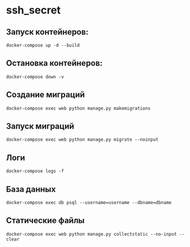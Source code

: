 # ssh_secret

## Запуск контейнеров:

```
docker-compose up -d --build
```

## Остановка контейнеров:

```
docker-compose down -v
```

## Создание миграций

```
docker-compose exec web python manage.py makemigrations
```

## Запуск миграций

```
docker-compose exec web python manage.py migrate --noinput
```

## Логи

```
docker-compose logs -f
```

## База данных

```
docker-compose exec db psql --username=username --dbname=dbname
```

## Статические файлы

```
docker-compose exec web python manage.py collectstatic --no-input --clear
```
